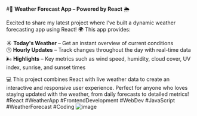 #🚀 **Weather Forecast App – Powered by React** 🌦️

Excited to share my latest project where I’ve built a dynamic weather forecasting app using React! 🌍 This app provides:

☀️ **Today's Weather** – Get an instant overview of current conditions  
🕒 **Hourly Updates** – Track changes throughout the day with real-time data  
🌬️ **Highlights** – Key metrics such as wind speed, humidity, cloud cover, UV index, sunrise, and sunset times  

💻 This project combines React with live weather data to create an interactive and responsive user experience. Perfect for anyone who loves staying updated with the weather, from daily forecasts to detailed metrics!  
#React #WeatherApp #FrontendDevelopment #WebDev #JavaScript #WeatherForecast #Coding
![image](https://github.com/user-attachments/assets/9d6ae894-0811-4675-8954-3b701b9767cf)
